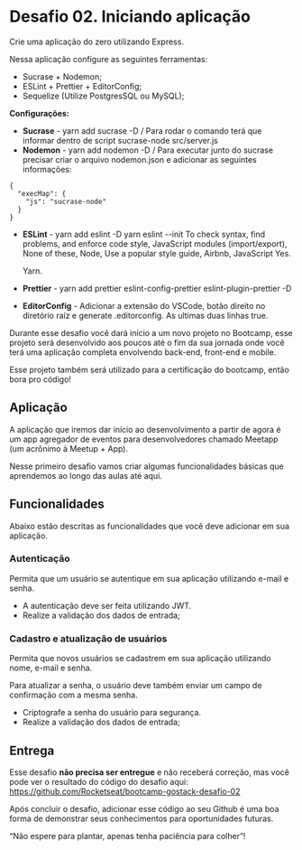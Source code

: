 # Desafio 02. Iniciando aplicação

Crie uma aplicação do zero utilizando Express.

Nessa aplicação configure as seguintes ferramentas:

- Sucrase + Nodemon;
- ESLint + Prettier + EditorConfig;
- Sequelize (Utilize PostgresSQL ou MySQL);

**Configurações:**

- **Sucrase** - yarn add sucrase -D / Para rodar o comando terá que informar dentro de script sucrase-node src/server.js
- **Nodemon** - yarn add nodemon -D / Para executar junto do sucrase precisar criar o arquivo nodemon.json e adicionar as seguintes informações:

```
{
  "execMap": {
    "js": "sucrase-node"
  }
}
```

- **ESLint** - yarn add eslint -D
  yarn eslint --init
  To check syntax, find problems, and enforce code style,
  JavaScript modules (import/export),
  None of these,
  Node,
  Use a popular style guide,
  Airbnb,
  JavaScript
  Yes.

  Yarn.

- **Prettier** - yarn add prettier eslint-config-prettier eslint-plugin-prettier -D
- **EditorConfig** - Adicionar a extensão do VSCode, botão direito no diretório raíz e generate .editorconfig. As ultimas duas linhas true.

Durante esse desafio você dará início a um novo projeto no Bootcamp, esse projeto será desenvolvido aos poucos até o fim da sua jornada onde você terá uma aplicação completa envolvendo back-end, front-end e mobile.

Esse projeto também será utilizado para a certificação do bootcamp, então bora pro código!

## Aplicação

A aplicação que iremos dar início ao desenvolvimento a partir de agora é um app agregador de eventos para desenvolvedores chamado Meetapp (um acrônimo à Meetup + App).

Nesse primeiro desafio vamos criar algumas funcionalidades básicas que aprendemos ao longo das aulas até aqui.

## Funcionalidades

Abaixo estão descritas as funcionalidades que você deve adicionar em sua aplicação.

### Autenticação

Permita que um usuário se autentique em sua aplicação utilizando e-mail e senha.

- A autenticação deve ser feita utilizando JWT.
- Realize a validação dos dados de entrada;

### Cadastro e atualização de usuários

Permita que novos usuários se cadastrem em sua aplicação utilizando nome, e-mail e senha.

Para atualizar a senha, o usuário deve também enviar um campo de confirmação com a mesma senha.

- Criptografe a senha do usuário para segurança.
- Realize a validação dos dados de entrada;

## Entrega

Esse desafio **não precisa ser entregue** e não receberá correção, mas você pode ver o resultado do código do desafio aqui: https://github.com/Rocketseat/bootcamp-gostack-desafio-02

Após concluir o desafio, adicionar esse código ao seu Github é uma boa forma de demonstrar seus conhecimentos para oportunidades futuras.

“Não espere para plantar, apenas tenha paciência para colher”!

